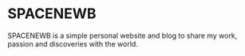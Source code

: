 # SPACENEWB

SPACENEWB is a simple personal website and blog to share my work, passion and discoveries with the world. 